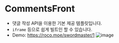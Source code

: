 # CommentsFront

- 댓글 작성 API을 이용한 기본 제공 템플릿입니다.
- `iframe` 등으로 쉽게 빌트인 할 수 있습니다.
- Demo: https://roco.moe/swordmaster/1
![image](https://user-images.githubusercontent.com/13795765/111897679-bf8d4000-8a64-11eb-824a-2d7c59dce11a.png)

